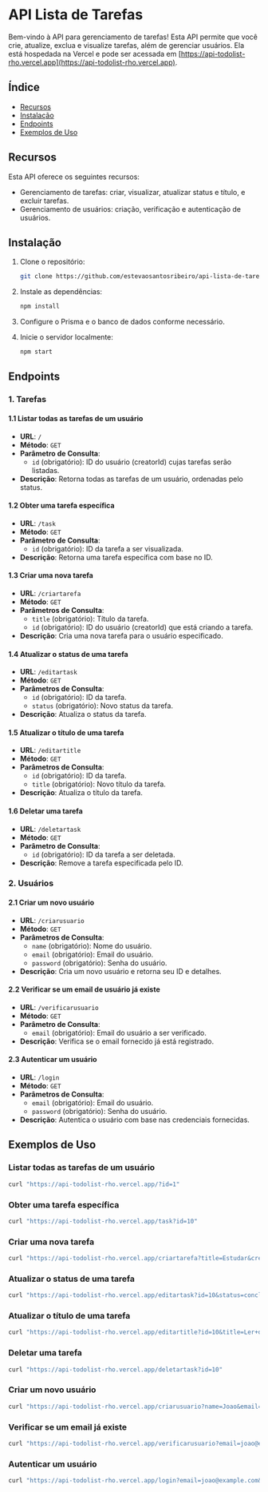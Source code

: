 # API Lista de Tarefas

Bem-vindo à API para gerenciamento de tarefas! Esta API permite que você crie, atualize, exclua e visualize tarefas, além de gerenciar usuários. Ela está hospedada na Vercel e pode ser acessada em [https://api-todolist-rho.vercel.app](https://api-todolist-rho.vercel.app).

## Índice

- [Recursos](#recursos)
- [Instalação](#instalação)
- [Endpoints](#endpoints)
- [Exemplos de Uso](#exemplos-de-uso)

## Recursos

Esta API oferece os seguintes recursos:

- Gerenciamento de tarefas: criar, visualizar, atualizar status e título, e excluir tarefas.
- Gerenciamento de usuários: criação, verificação e autenticação de usuários.

## Instalação

1. Clone o repositório:

    ```bash
    git clone https://github.com/estevaosantosribeiro/api-lista-de-tarefas.git
    ```

2. Instale as dependências:

    ```bash
    npm install
    ```

3. Configure o Prisma e o banco de dados conforme necessário.

4. Inicie o servidor localmente:

    ```bash
    npm start
    ```

## Endpoints

### 1. Tarefas

#### 1.1 Listar todas as tarefas de um usuário

- **URL**: `/`
- **Método**: `GET`
- **Parâmetro de Consulta**:
  - `id` (obrigatório): ID do usuário (creatorId) cujas tarefas serão listadas.
- **Descrição**: Retorna todas as tarefas de um usuário, ordenadas pelo status.
  
#### 1.2 Obter uma tarefa específica

- **URL**: `/task`
- **Método**: `GET`
- **Parâmetro de Consulta**:
  - `id` (obrigatório): ID da tarefa a ser visualizada.
- **Descrição**: Retorna uma tarefa específica com base no ID.

#### 1.3 Criar uma nova tarefa

- **URL**: `/criartarefa`
- **Método**: `GET`
- **Parâmetros de Consulta**:
  - `title` (obrigatório): Título da tarefa.
  - `id` (obrigatório): ID do usuário (creatorId) que está criando a tarefa.
- **Descrição**: Cria uma nova tarefa para o usuário especificado.

#### 1.4 Atualizar o status de uma tarefa

- **URL**: `/editartask`
- **Método**: `GET`
- **Parâmetros de Consulta**:
  - `id` (obrigatório): ID da tarefa.
  - `status` (obrigatório): Novo status da tarefa.
- **Descrição**: Atualiza o status da tarefa.

#### 1.5 Atualizar o título de uma tarefa

- **URL**: `/editartitle`
- **Método**: `GET`
- **Parâmetros de Consulta**:
  - `id` (obrigatório): ID da tarefa.
  - `title` (obrigatório): Novo título da tarefa.
- **Descrição**: Atualiza o título da tarefa.

#### 1.6 Deletar uma tarefa

- **URL**: `/deletartask`
- **Método**: `GET`
- **Parâmetro de Consulta**:
  - `id` (obrigatório): ID da tarefa a ser deletada.
- **Descrição**: Remove a tarefa especificada pelo ID.

### 2. Usuários

#### 2.1 Criar um novo usuário

- **URL**: `/criarusuario`
- **Método**: `GET`
- **Parâmetros de Consulta**:
  - `name` (obrigatório): Nome do usuário.
  - `email` (obrigatório): Email do usuário.
  - `password` (obrigatório): Senha do usuário.
- **Descrição**: Cria um novo usuário e retorna seu ID e detalhes.

#### 2.2 Verificar se um email de usuário já existe

- **URL**: `/verificarusuario`
- **Método**: `GET`
- **Parâmetro de Consulta**:
  - `email` (obrigatório): Email do usuário a ser verificado.
- **Descrição**: Verifica se o email fornecido já está registrado.

#### 2.3 Autenticar um usuário

- **URL**: `/login`
- **Método**: `GET`
- **Parâmetros de Consulta**:
  - `email` (obrigatório): Email do usuário.
  - `password` (obrigatório): Senha do usuário.
- **Descrição**: Autentica o usuário com base nas credenciais fornecidas.

## Exemplos de Uso

### Listar todas as tarefas de um usuário

```bash
curl "https://api-todolist-rho.vercel.app/?id=1"
```

### Obter uma tarefa específica

```bash
curl "https://api-todolist-rho.vercel.app/task?id=10"
```

### Criar uma nova tarefa

```bash
curl "https://api-todolist-rho.vercel.app/criartarefa?title=Estudar&creatorId=1"
```

### Atualizar o status de uma tarefa

```bash
curl "https://api-todolist-rho.vercel.app/editartask?id=10&status=concluida"
```

### Atualizar o título de uma tarefa

```bash
curl "https://api-todolist-rho.vercel.app/editartitle?id=10&title=Ler+documentação"
```

### Deletar uma tarefa

```bash
curl "https://api-todolist-rho.vercel.app/deletartask?id=10"
```

### Criar um novo usuário

```bash
curl "https://api-todolist-rho.vercel.app/criarusuario?name=Joao&email=joao@example.com&password=123456"
```

### Verificar se um email já existe

```bash
curl "https://api-todolist-rho.vercel.app/verificarusuario?email=joao@example.com"
```

### Autenticar um usuário

```bash
curl "https://api-todolist-rho.vercel.app/login?email=joao@example.com&password=123456"
```
